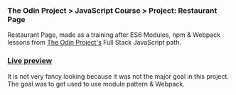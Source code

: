 ### The Odin Project > JavaScript Course > Project: Restaurant Page

Restaurant Page, made as a training after ES6 Modules, npm & Webpack lessons from [The Odin Project's](https://www.theodinproject.com/) Full Stack JavaScript path.

### [Live preview](https://bartek8b.github.io/zzz-restaurant-page/)

It is not very fancy looking because it was not the major goal in this project. The goal was to get used to use module pattern & Webpack.
